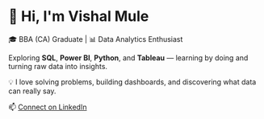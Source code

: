 # 👋 Hi, I'm Vishal Mule  

🎓 BBA (CA) Graduate | 📊 Data Analytics Enthusiast  

Exploring **SQL**, **Power BI**, **Python**, and **Tableau** — learning by doing and turning raw data into insights.  

💡 I love solving problems, building dashboards, and discovering what data can really say.  

📫 [Connect on LinkedIn](https://linkedin.com/in/your-linkedin-username)

